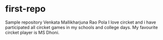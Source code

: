 # first-repo
Sample repository
Venkata Mallikharjuna Rao Pola
I love circket and i have participated all circket games in my schools and college days. My favourite circket player is MS Dhoni. 
